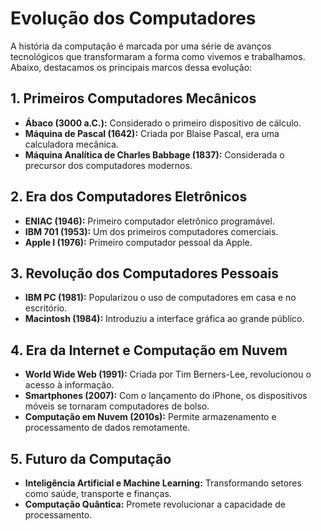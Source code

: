 # Evolução dos Computadores

A história da computação é marcada por uma série de avanços tecnológicos que transformaram a forma como vivemos e trabalhamos. Abaixo, destacamos os principais marcos dessa evolução:

## 1. Primeiros Computadores Mecânicos
- **Ábaco (3000 a.C.):** Considerado o primeiro dispositivo de cálculo.
- **Máquina de Pascal (1642):** Criada por Blaise Pascal, era uma calculadora mecânica.
- **Máquina Analítica de Charles Babbage (1837):** Considerada o precursor dos computadores modernos.

## 2. Era dos Computadores Eletrônicos
- **ENIAC (1946):** Primeiro computador eletrônico programável.
- **IBM 701 (1953):** Um dos primeiros computadores comerciais.
- **Apple I (1976):** Primeiro computador pessoal da Apple.

## 3. Revolução dos Computadores Pessoais
- **IBM PC (1981):** Popularizou o uso de computadores em casa e no escritório.
- **Macintosh (1984):** Introduziu a interface gráfica ao grande público.

## 4. Era da Internet e Computação em Nuvem
- **World Wide Web (1991):** Criada por Tim Berners-Lee, revolucionou o acesso à informação.
- **Smartphones (2007):** Com o lançamento do iPhone, os dispositivos móveis se tornaram computadores de bolso.
- **Computação em Nuvem (2010s):** Permite armazenamento e processamento de dados remotamente.

## 5. Futuro da Computação
- **Inteligência Artificial e Machine Learning:** Transformando setores como saúde, transporte e finanças.
- **Computação Quântica:** Promete revolucionar a capacidade de processamento.

